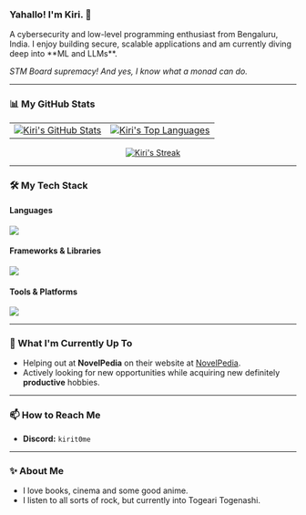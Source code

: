 ### Yahallo! I'm Kiri. 👋

<p>
  A cybersecurity and low-level programming enthusiast from Bengaluru, India. I enjoy building secure, scalable applications and am currently diving deep into **ML and LLMs**.
</p>

<p>
  <em>STM Board supremacy! And yes, I know what a monad can do.</em>
</p>

---

### 📊 My GitHub Stats

<table>
  <tr>
    <td>
      <a href="https://github.com/anuraghazra/github-readme-stats">
        <img align="center" src="https://github-readme-stats.vercel.app/api?username=YOUR_GITHUB_USERNAME&show_icons=true&line_height=27&count_private=true&theme=tokyonight&hide_border=true" alt="Kiri's GitHub Stats" />
      </a>
    </td>
    <td>
      <a href="https://github.com/anuraghazra/github-readme-stats">
        <img align="center" src="https://github-readme-stats.vercel.app/api/top-langs/?username=YOUR_GITHUB_USERNAME&layout=compact&theme=tokyonight&hide_border=true" alt="Kiri's Top Languages" />
      </a>
    </td>
  </tr>
</table>

<p align="center">
  <a href="https://github-readme-streak-stats.herokuapp.com">
    <img title="🔥 Get streak stats for your profile" alt="Kiri's Streak" src="https://github-readme-streak-stats.herokuapp.com/?user=YOUR_GITHUB_USERNAME&theme=tokyonight&hide_border=true&stroke=0000&background=1A1B27" />
  </a>
</p>

---

### 🛠️ My Tech Stack

#### Languages
<p align="left">
  <a href="https://skillicons.dev">
    <img src="https://skillicons.dev/icons?i=c,cpp,rust,java,python,js" />
  </a>
</p>

#### Frameworks & Libraries
<p align="left">
  <a href="https://skillicons.dev">
    <img src="https://skillicons.dev/icons?i=nextjs,react,nodejs,vite,tailwind,aws" />
  </a>
</p>

#### Tools & Platforms
<p align="left">
  <a href="https://skillicons.dev">
    <img src="https://skillicons.dev/icons?i=git,github,docker,linux,vscode,neovim,arch" />
  </a>
</p>

---

### 🚀 What I'm Currently Up To

- Helping out at **NovelPedia** on their website at [NovelPedia](https://www.novelpedia.net/).
- Actively looking for new opportunities while acquiring new definitely **productive** hobbies.

---

### 📫 How to Reach Me

- **Discord:** `kirit0me`

---

### ✨ About Me

- I love books, cinema and some good anime.
- I listen to all sorts of rock, but currently into Togeari Togenashi.
